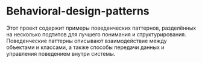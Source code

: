 # Behavioral-design-patterns
Этот проект содержит примеры поведенческих паттернов, разделённых на несколько подтипов для лучшего понимания и структурирования. Поведенческие паттерны описывают взаимодействие между объектами и классами, а также способы передачи данных и управления поведением внутри системы.
